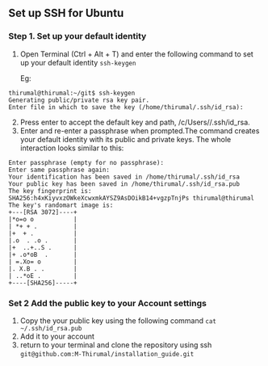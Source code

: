 ## Set up SSH for Ubuntu 

### Step 1. Set up your default identity
1. Open Terminal (Ctrl + Alt + T) and enter the following command to set up your default identity
`ssh-keygen`
 
   Eg:
 ```
thirumal@thirumal:~/git$ ssh-keygen
Generating public/private rsa key pair.
Enter file in which to save the key (/home/thirumal/.ssh/id_rsa): 
 ```
 2. Press enter to accept the default key and path, /c/Users/<username>/.ssh/id_rsa.
 3. Enter and re-enter a passphrase when prompted.The command creates your default identity with its public and private keys. The whole interaction looks similar to this:
 
 ```
 Enter passphrase (empty for no passphrase): 
Enter same passphrase again: 
Your identification has been saved in /home/thirumal/.ssh/id_rsa
Your public key has been saved in /home/thirumal/.ssh/id_rsa.pub
The key fingerprint is:
SHA256:h4xKiyvxzOWkeXcwxmkAYSZ9AsDOikB14+vgzpTnjPs thirumal@thirumal
The key's randomart image is:
+---[RSA 3072]----+
|*o=o o           |
| *+ + .          |
|+  + .           |
|.o  . .o .       |
|+  ..+..S .      |
|+ .o*oB  .       |
| =.Xo= o         |
|. X.B . .        |
| ..*oE .         |
+----[SHA256]-----+
 ```
### Set 2 Add the public key to your Account settings

1. Copy the your public key using the following command 
`cat ~/.ssh/id_rsa.pub`
2. Add it to your account 
3. return to your terminal and clone the repository using ssh `git@github.com:M-Thirumal/installation_guide.git`